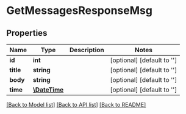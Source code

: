 # GetMessagesResponseMsg

## Properties
Name | Type | Description | Notes
------------ | ------------- | ------------- | -------------
**id** | **int** |  | [optional] [default to '']
**title** | **string** |  | [optional] [default to '']
**body** | **string** |  | [optional] [default to '']
**time** | [**\DateTime**](\DateTime.md) |  | [optional] [default to '']

[[Back to Model list]](../README.md#documentation-for-models) [[Back to API list]](../README.md#documentation-for-api-endpoints) [[Back to README]](../README.md)


